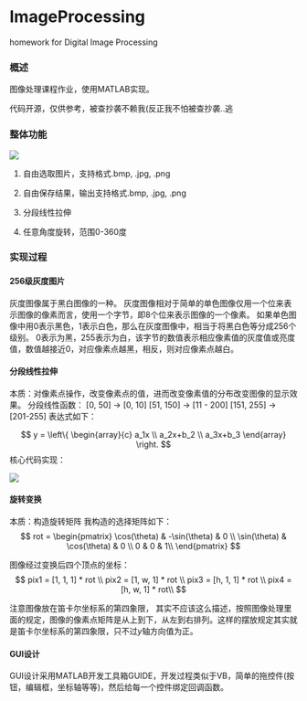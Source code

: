 # ImageProcessing
homework for Digital Image Processing

### 概述
图像处理课程作业，使用MATLAB实现。

代码开源，仅供参考，被查抄袭不赖我(反正我不怕被查抄袭..逃

### 整体功能
![](http://i.imgur.com/WQZvDSc.png)

1. 自由选取图片，支持格式.bmp, .jpg, .png

2. 自由保存结果，输出支持格式.bmp, .jpg, .png

3. 分段线性拉伸

4. 任意角度旋转，范围0-360度

### 实现过程

#### 256级灰度图片
灰度图像属于黑白图像的一种。
灰度图像相对于简单的单色图像仅用一个位来表示图像的像素而言，使用一个字节，即8个位来表示图像的一个像素。
如果单色图像中用0表示黑色，1表示白色，那么在灰度图像中，相当于将黑白色等分成256个级别。
0表示为黑，255表示为白，该字节的数值表示相应像素值的灰度值或亮度值，数值越接近0，对应像素点越黑，相反，则对应像素点越白。

#### 分段线性拉伸
本质：对像素点操作，改变像素点的值，进而改变像素值的分布改变图像的显示效果。
分段线性函数：
[0, 50] -> [0, 10]
[51, 150] -> [11 - 200]
[151, 255] -> [201-255]
表达式如下：

$$
y = \left\{ 
\begin{array}{c}
a_1x \\ 
a_2x+b_2 \\ 
a_3x+b_3
\end{array}
\right.
$$
核心代码实现：

![](http://i.imgur.com/GbIykLK.png)

#### 旋转变换
本质：构造旋转矩阵
我构造的选择矩阵如下：
$$
rot = 
\begin{pmatrix}
     \cos(\theta) & -\sin(\theta) & 0 \\
     \sin(\theta) & \cos(\theta) & 0 \\
     0 & 0 & 1\\
\end{pmatrix}
$$

图像经过变换后四个顶点的坐标：
$$
pix1 = [1, 1, 1] * rot \\
pix2 = [1, w, 1] * rot \\
pix3 = [h, 1, 1] * rot \\
pix4 = [h, w, 1] * rot\\
$$

注意图像放在笛卡尔坐标系的第四象限， 其实不应该这么描述，按照图像处理里面的规定，图像的像素点矩阵是从上到下，从左到右排列。这样的摆放规定其实就是笛卡尔坐标系的第四象限，只不过$y$轴方向值为正。

#### GUI设计
GUI设计采用MATLAB开发工具箱GUIDE，开发过程类似于VB，简单的拖控件(按钮，编辑框，坐标轴等等)，然后给每一个控件绑定回调函数。


